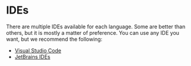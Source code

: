 # IDEs

There are multiple IDEs available for each language. Some are better than others, but it is mostly a matter of preference. You can use any IDE you want, but we recommend the following:

- [Visual Studio Code](https://code.visualstudio.com/)
- [JetBrains IDEs](https://www.jetbrains.com/all/)
